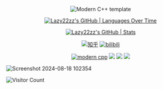 <div id="title" align=center>

![Modern C++ template][github-sub-title:img]

[![Lazy22zz's GitHub | Languages Over Time](https://stats.quira.sh/Lazy22zz/languages-over-time?theme=dark)](https://quira.sh?utm_source=widgets&utm_campaign=Lazy22zz)

[![Lazy22zz's GitHub | Stats](https://stats.quira.sh/Lazy22zz/github?theme=dark)](https://quira.sh?utm_source=widgets&utm_campaign=Lazy22zz)

[![知乎](https://img.shields.io/badge/%E7%9F%A5%E4%B9%8E-mq%E7%99%BD-yello)](https://www.zhihu.com/people/o4ze4r)
[![bilibili](https://img.shields.io/badge/video-Bilibili-red)](https://space.bilibili.com/38851340?spm_id_from=333.1007.0.0)

[![modern cpp](https://img.shields.io/badge/code-Modern%20C++-blue)](https://learn.microsoft.com/zh-cn/cpp/cpp/welcome-back-to-cpp-modern-cpp) 
![](https://img.shields.io/badge/Hate-LAZY-yellow) 
![](https://img.shields.io/badge/Personality-COLD-red) 
![](https://img.shields.io/badge/Hobby-READ-red)

</div>

![Screenshot 2024-08-18 102354](https://github.com/user-attachments/assets/6eef3995-52e1-489d-a6a0-cf82c961ec04)

![Visitor Count](https://profile-counter.glitch.me/Lazy22zz/count.svg)

[github-sub-title:img]: https://readme-typing-svg.herokuapp.com?font=Segoe+Script&center=true&lines=Lazy22zz.
